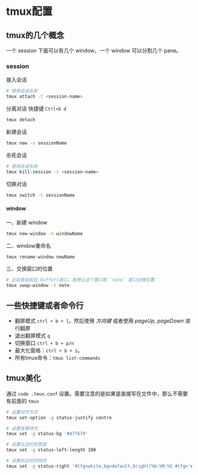 # tmux配置
## tmux的几个概念
一个 session 下面可以有几个 window，一个 window 可以分割几个 pane。



### session
接入会话
```bash
# 使用会话名称
tmux attach -t <session-name>
```

分离对话
快捷键 `Ctrl+b d`
```bash
tmux detach
```

新建会话
```bash
tmux new -s sessionName
```

杀死会话
```bash
# 使用会话名称
tmux kill-session -t <session-name>
```

切换对话
```bash
tmux switch -t sessionName
```



#### window
一、新建 window
```bash
tmux new-window -n windowName
```

二、window重命名
```bash
tmux rename-window newName
```

三、交换窗口的位置
```bash
# 比如我目前在 buffett窗口，我想让这个窗口和 `note` 窗口交换位置
tmux swap-window -t note
```

## 一些快捷键或者命令行
* 翻屏模式 `ctrl + b + [`。然后使用 *方向键* 或者使用 *pageUp, pageDown* 进行翻屏
* 退出翻屏模式 `q`
* 切换窗口 `ctrl + b + p/n`
* 最大化窗格：`ctrl + b + z`。
* 所有tmux命令：`tmux list-commands`



## tmux美化
通过 `code .tmux.conf` 设置。需要注意的是如果是直接写在文件中，那么不需要有前面的 `tmux`

```bash
# 设置对齐方式
tmux set-option -g status-justify centre

# 设置背景样式
tmux set -g status-bg '#477b79'

# 设置左边栏的宽度
tmux set -g status-left-length 100

# 设置右边栏的样式
tmux set -g status-right '#[fg=white,bg=default,bright]%H:%M:%S #[fg='#bdc3c7']%Y-%m-%d %a'

```